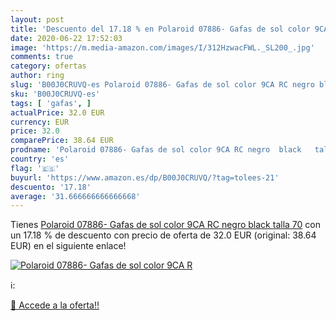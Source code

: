 ```yaml
---
layout: post
title: 'Descuento del 17.18 % en Polaroid 07886- Gafas de sol color 9CA R'
date: 2020-06-22 17:52:03
image: 'https://m.media-amazon.com/images/I/312HzwacFWL._SL200_.jpg'
comments: true
category: ofertas
author: ring
slug: 'B00J0CRUVQ-es Polaroid 07886- Gafas de sol color 9CA RC negro black...'
sku: 'B00J0CRUVQ-es'
tags: [ 'gafas', ]
actualPrice: 32.0 EUR
currency: EUR
price: 32.0
comparePrice: 38.64 EUR
prodname: 'Polaroid 07886- Gafas de sol color 9CA RC negro  black   talla 70'
country: 'es'
flag: '🇪🇸'
buyurl: 'https://www.amazon.es/dp/B00J0CRUVQ/?tag=tolees-21'
descuento: '17.18'
average: '31.666666666666668'
---
```


Tienes [Polaroid 07886- Gafas de sol color 9CA RC negro  black   talla 70](https://www.amazon.es/dp/B00J0CRUVQ/?tag=tolees-21) con un 17.18 % de descuento con precio de oferta de 32.0 EUR (original: 38.64 EUR) en el siguiente enlace!

[![Polaroid 07886- Gafas de sol color 9CA R](https://m.media-amazon.com/images/I/312HzwacFWL._SL200_.jpg)](https://www.amazon.es/dp/B00J0CRUVQ/?tag=tolees-21)

ℹ️:


[🛒 Accede a la oferta!!](https://www.amazon.es/dp/B00J0CRUVQ/?tag=tolees-21)
